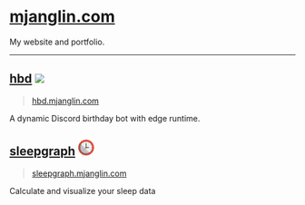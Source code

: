 # [mjanglin.com](https://www.mjanglin.com)

My website and portfolio.

---

## [hbd](https://github.com/clxrityy/mjanglin.com/tree/hbd) <img src="https://hbd.mjanglin.com/apple-touch-icon.png" width="28px" />

> [hbd.mjanglin.com](https://hbd.mjanglin.com)

A dynamic Discord birthday bot with edge runtime.

## [sleepgraph](https://github.com/clxrityy/mjanglin.com/tree/sleepgraph) <img src="/public/img/sleep-graph.png" width="28px" />

> [sleepgraph.mjanglin.com](https://sleepgraph.mjanglin.com)

Calculate and visualize your sleep data
